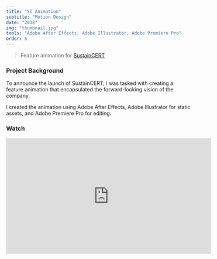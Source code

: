 ```yaml
---
title: "SC Animation"
subtitle: "Motion Design"
date: "2018"
img: "thumbnail.jpg"
tools: "Adobe After Effects, Adobe Illustrator, Adobe Premiere Pro"
order: 6
---
```


> Feature animation for <a href="https://sustain-cert.com">SustainCERT</a>

### Project Background

To announce the launch of SustainCERT, I was tasked with creating a feature animation that encapsulated the forward-looking vision of the company.

I created the animation using Adobe After Effects, Adobe Illustrator for static assets, and Adobe Premiere Pro for editing.

### Watch

<iframe     
    width="560" 
    height="315" 
    src="https://www.youtube.com/embed/nYevpNo3zM0?controls=0&rel=0" 
    frameborder="0" 
    allow="accelerometer; encrypted-media; gyroscope; picture-in-picture" 
    allowfullscreen 
></iframe>

